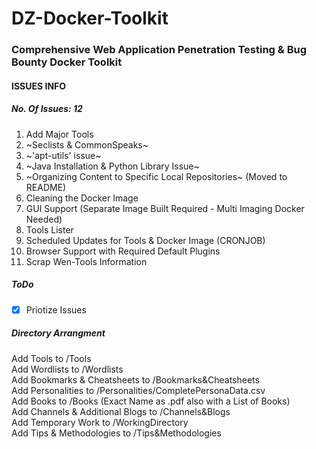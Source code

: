 # DZ-Docker-Toolkit
### Comprehensive Web Application Penetration Testing & Bug Bounty Docker Toolkit

#### ISSUES INFO
#####  No. Of Issues: 12

1. Add Major Tools
2. ~Seclists & CommonSpeaks~  
3. ~'apt-utils' issue~  
4. ~Java Installation & Python Library Issue~  
5. ~Organizing Content to Specific Local Repositories~ (Moved to README)  
6. Cleaning the Docker Image  
7. GUI Support (Separate Image Built Required - Multi Imaging Docker Needed)  
8. Tools Lister    
9. Scheduled Updates for Tools & Docker Image (CRONJOB)  
10. Browser Support with Required Default Plugins  
11. Scrap Wen-Tools Information  

##### ToDo
- [X] Priotize Issues

##### Directory Arrangment
Add Tools to /Tools  
Add Wordlists to /Wordlists  
Add Bookmarks & Cheatsheets to /Bookmarks&Cheatsheets  
Add Personalities to /Personalities/CompletePersonaData.csv  
Add Books to /Books (Exact Name as .pdf also with a List of Books)  
Add Channels & Additional Blogs to /Channels&Blogs  
Add Temporary Work to /WorkingDirectory  
Add Tips & Methodologies to /Tips&Methodologies  
